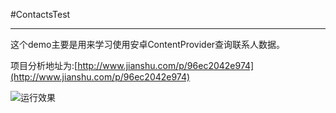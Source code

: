 #ContactsTest
- - - - -
这个demo主要是用来学习使用安卓ContentProvider查询联系人数据。 

项目分析地址为:[http://www.jianshu.com/p/96ec2042e974](http://www.jianshu.com/p/96ec2042e974)

![](http://upload-images.jianshu.io/upload_images/1917079-1808ec339c545cf7.gif?imageMogr2/auto-orient/strip "运行效果")
